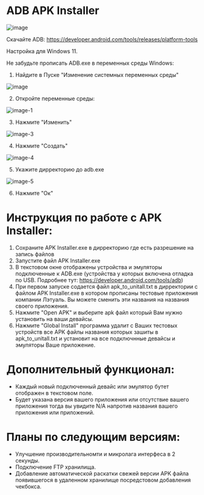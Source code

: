 # ADB APK Installer
![image](https://github.com/pulya-na-vullet/apkAutoInstaller/assets/61897393/9c851263-32b8-4c98-86a8-ced03122cf7f)

Скачайте ADB:
https://developer.android.com/tools/releases/platform-tools

Настройка для Windows 11.

Не забудьте прописать ADB.exe в переменных среды Windows:
1. Найдите в Пуске  "Изменение системных переменных среды"

![image](https://github.com/pulya-na-vullet/apkAutoInstaller/assets/61897393/35ed3028-66c5-45c3-8755-58de6fb48575)

2. Откройте переменные среды:

![image-1](https://github.com/pulya-na-vullet/apkAutoInstaller/assets/61897393/e948b138-d34a-4326-9983-4c4d29d3a2df)

3. Нажмите "Изменить"

![image-3](https://github.com/pulya-na-vullet/apkAutoInstaller/assets/61897393/eb35ea54-6ede-40c3-964d-2da2b6f39b19)

4. Нажмите "Создать"

![image-4](https://github.com/pulya-na-vullet/apkAutoInstaller/assets/61897393/b60ff5a6-0beb-4254-bea6-7677194bbdae)

5. Укажите дирректорию до adb.exe

![image-5](https://github.com/pulya-na-vullet/apkAutoInstaller/assets/61897393/efb33253-6463-4d32-a6c9-0885758471c0)

6. Нажмите "Ок"

# Инструкция по работе с APK Installer:
1. Сохраните APK Installer.exe в дирректорию где есть разрешение на запись файлов
2. Запустите файл APK Installer.exe
3. В текстовом окне отображены устройства и эмуляторы подключенные к ADB.exe (устройства у которых включена отладка по USB. Подробнее тут: https://developer.android.com/tools/adb)
4. При первом запуске содается файл apk_to_unitall.txt в дирректории с файлом APK Installer.exe в котором прописаны тестовые приложения компании Лэтуаль. Вы можете сменить эти
названия на названия своего приложения.
5. Нажмите "Open APK" и выберите apk файл который Вам нужно установить на ваши девайсы.
6. Нажмите "Global Install" программа удалит с Ваших тестовых устройств все APK файлы названия которых зашиты в apk_to_unitall.txt и установит на все подключнные девайсы и эмуляторы Ваше       приложение.

# Дополнительный функционал:
- Каждый новый подключенный девайс или эмулятор бутет отображен в текстовом поле.
- Будет указана версия вашего приложения или отсутствие вашего приложения тогда вы увидите N/A напротив названия вашего приложения или приложений.

# Планы по следующим версиям:
- Улучшение производительномти и микролага интерфеса в 2 секунды.
- Подключение FTP хранилища.
- Добавление автоматической раскатки свежей версии APK файла появившегося в удаленном хранилище посредстовом добавления чекбокса.
